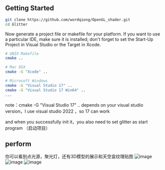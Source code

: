 
## Getting Started


```bash
git clone https://github.com/wordqiong/OpenGL_shader.git
cd Glitter
```

Now generate a project file or makefile for your platform. If you want to use a particular IDE, make sure it is installed; don't forget to set the Start-Up Project in Visual Studio or the Target in Xcode.

```bash
# UNIX Makefile
cmake ..

# Mac OSX
cmake -G "Xcode" ..

# Microsoft Windows
cmake -G "Visual Studio 17" ..
cmake -G "Visual Studio 17 Win64" ..
...
```
note：cmake -G "Visual Studio 17" .. depends on your visual studio version，I use visual studio 2022 ，so 17 can work

and when you successfully init it，you also need to set glitter as start program （启动项目）


## perform
你可以看到点光源，聚光灯，还有3D模型的展示和天空盒纹理贴图
![image](readme_graph/point_light.png)
![image](readme_graph/SpotLight.png)
![image](readme_graph/3D.png)
